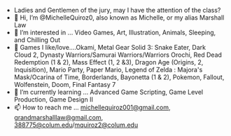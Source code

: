 - Ladies and Gentlemen of the jury, may I have the attention of the class?
- 👋 Hi, I’m @MichelleQuiroz0, also known as Michelle, or my alias Marshall Law
- 👀 I’m interested in ... Video Games, Art, Illustration, Animals, Sleeping, and Chilling Out 
- 💖 Games I like/love....Okami, Metal Gear Solid 3: Snake Eater, Dark Cloud 2, Dynasty Warriors/Samurai Warriors/Warriors Orochi, Red Dead Redemption (1 & 2), 
  Mass Effect (1, 2 &3), Dragon Age (Origins, 2, Inquisition), Mario Party, Paper Mario, Legend of Zelda : Majora's Mask/Ocarina of Time, Borderlands, Bayonetta (1 & 2), 
  Pokemon, Fallout, Wolfenstein, Doom, Final Fantasy 7
- 🌱 I’m currently learning ... Advanced Game Scripting, Game Level Production, Game Design II
- 📫 How to reach me ... michellequiroz001@gmail.com, grandmarshalllaw@gmail.com, 388775@colum.edu/mquiroz2@colum.edu

